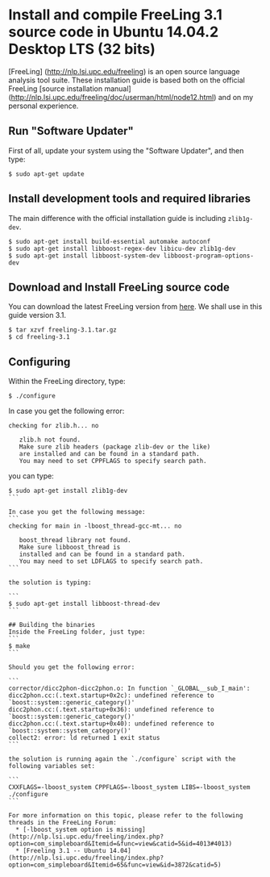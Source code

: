 # Install and compile FreeLing 3.1 source code in Ubuntu 14.04.2 Desktop LTS (32 bits)
[FreeLing] (http://nlp.lsi.upc.edu/freeling) is an open source language analysis tool suite. These installation guide is based both on the official FreeLing [source installation manual] (http://nlp.lsi.upc.edu/freeling/doc/userman/html/node12.html) and on my personal experience.

## Run "Software Updater"
First of all, update your system using the "Software Updater", and then type:

```
$ sudo apt-get update
```

## Install development tools and required libraries
The main difference with the official installation guide is including `zlib1g-dev`.

```
$ sudo apt-get install build-essential automake autoconf
$ sudo apt-get install libboost-regex-dev libicu-dev zlib1g-dev
$ sudo apt-get install libboost-system-dev libboost-program-options-dev
```

## Download and Install FreeLing source code
You can download the latest FreeLing version from [here](http://devel.cpl.upc.edu/freeling/downloads?order=time&desc=1). We shall use in this guide version 3.1.

```
$ tar xzvf freeling-3.1.tar.gz
$ cd freeling-3.1
```
## Configuring
Within the FreeLing directory, type:

```
$ ./configure
```

In case you get the following error:
```
checking for zlib.h... no

   zlib.h not found.
   Make sure zlib headers (package zlib-dev or the like)
   are installed and can be found in a standard path.
   You may need to set CPPFLAGS to specify search path.
```

you can type:
````
$ sudo apt-get install zlib1g-dev
```

In case you get the following message:
```
checking for main in -lboost_thread-gcc-mt... no

   boost_thread library not found.
   Make sure libboost_thread is
   installed and can be found in a standard path.
   You may need to set LDFLAGS to specify search path.
```

the solution is typing:

```
$ sudo apt-get install libboost-thread-dev
```

## Building the binaries
Inside the FreeLing folder, just type:
```
$ make
```

Should you get the following error:

```
corrector/dicc2phon-dicc2phon.o: In function `_GLOBAL__sub_I_main':
dicc2phon.cc:(.text.startup+0x2c): undefined reference to `boost::system::generic_category()'
dicc2phon.cc:(.text.startup+0x36): undefined reference to `boost::system::generic_category()'
dicc2phon.cc:(.text.startup+0x40): undefined reference to `boost::system::system_category()'
collect2: error: ld returned 1 exit status
```

the solution is running again the `./configure` script with the following variables set:

```
CXXFLAGS=-lboost_system CPPFLAGS=-lboost_system LIBS=-lboost_system ./configure
```

For more information on this topic, please refer to the following threads in the FreeLing Forum:
  * [-lboost_system option is missing](http://nlp.lsi.upc.edu/freeling/index.php?option=com_simpleboard&Itemid=&func=view&catid=5&id=4013#4013)
  * [Freeling 3.1 -- Ubuntu 14.04](http://nlp.lsi.upc.edu/freeling/index.php?option=com_simpleboard&Itemid=65&func=view&id=3872&catid=5)




